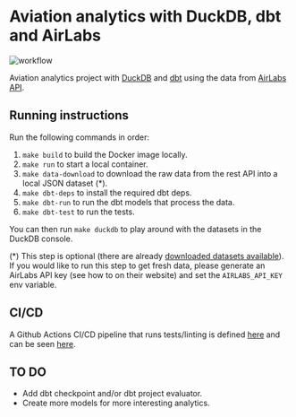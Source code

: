 # Aviation analytics with DuckDB, dbt and AirLabs
![workflow](https://github.com/guidok91/duckdb-dbt/actions/workflows/ci-cd.yml/badge.svg)

Aviation analytics project with [DuckDB](https://duckdb.org/) and [dbt](https://docs.getdbt.com/docs/introduction) using the data from [AirLabs API](https://airlabs.co).

## Running instructions
Run the following commands in order:
1. `make build` to build the Docker image locally.
2. `make run` to start a local container.
3. `make data-download` to download the raw data from the rest API into a local JSON dataset (*).
4. `make dbt-deps` to install the required dbt deps.
5. `make dbt-run` to run the dbt models that process the data.
6. `make dbt-test` to run the tests.

You can then run `make duckdb` to play around with the datasets in the DuckDB console.

(*) This step is optional (there are already [downloaded datasets available](data)).
If you would like to run this step to get fresh data, please generate an AirLabs API key (see how to on their website) and set the `AIRLABS_API_KEY` env variable.

## CI/CD
A Github Actions CI/CD pipeline that runs tests/linting is defined [here](.github/workflows) and can be seen [here](https://github.com/guidok91/duckdb-dbt/actions).

## TO DO
- Add dbt checkpoint and/or dbt project evaluator.
- Create more models for more interesting analytics.
